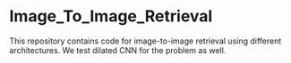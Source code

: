 # Image_To_Image_Retrieval
This repository contains code for image-to-image retrieval using different architectures. We test dilated CNN for the problem as well.
